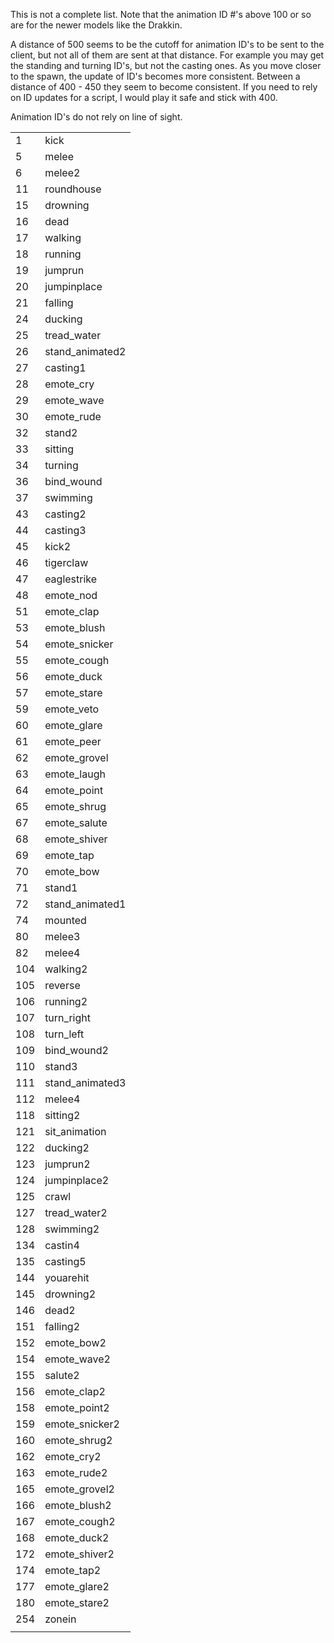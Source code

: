 This is not a complete list. Note that the animation ID #'s above 100 or so are for the newer models like the Drakkin.

A distance of 500 seems to be the cutoff for animation ID's to be sent to the client, but not all of them are sent at
that distance. For example you may get the standing and turning ID's, but not the casting ones. As you move closer to
the spawn, the update of ID's becomes more consistent. Between a distance of 400 - 450 they seem to become consistent.
If you need to rely on ID updates for a script, I would play it safe and stick with 400.

Animation ID's do not rely on line of sight.

|     |                 |
|-----|-----------------|
| 1   | kick            |
| 5   | melee           |
| 6   | melee2          |
| 11  | roundhouse      |
| 15  | drowning        |
| 16  | dead            |
| 17  | walking         |
| 18  | running         |
| 19  | jumprun         |
| 20  | jumpinplace     |
| 21  | falling         |
| 24  | ducking         |
| 25  | tread_water     |
| 26  | stand_animated2 |
| 27  | casting1        |
| 28  | emote_cry       |
| 29  | emote_wave      |
| 30  | emote_rude      |
| 32  | stand2          |
| 33  | sitting         |
| 34  | turning         |
| 36  | bind_wound      |
| 37  | swimming        |
| 43  | casting2        |
| 44  | casting3        |
| 45  | kick2           |
| 46  | tigerclaw       |
| 47  | eaglestrike     |
| 48  | emote_nod       |
| 51  | emote_clap      |
| 53  | emote_blush     |
| 54  | emote_snicker   |
| 55  | emote_cough     |
| 56  | emote_duck      |
| 57  | emote_stare     |
| 59  | emote_veto      |
| 60  | emote_glare     |
| 61  | emote_peer      |
| 62  | emote_grovel    |
| 63  | emote_laugh     |
| 64  | emote_point     |
| 65  | emote_shrug     |
| 67  | emote_salute    |
| 68  | emote_shiver    |
| 69  | emote_tap       |
| 70  | emote_bow       |
| 71  | stand1          |
| 72  | stand_animated1 |
| 74  | mounted         |
| 80  | melee3          |
| 82  | melee4          |
| 104 | walking2        |
| 105 | reverse         |
| 106 | running2        |
| 107 | turn_right      |
| 108 | turn_left       |
| 109 | bind_wound2     |
| 110 | stand3          |
| 111 | stand_animated3 |
| 112 | melee4          |
| 118 | sitting2        |
| 121 | sit_animation   |
| 122 | ducking2        |
| 123 | jumprun2        |
| 124 | jumpinplace2    |
| 125 | crawl           |
| 127 | tread_water2    |
| 128 | swimming2       |
| 134 | castin4         |
| 135 | casting5        |
| 144 | youarehit       |
| 145 | drowning2       |
| 146 | dead2           |
| 151 | falling2        |
| 152 | emote_bow2      |
| 154 | emote_wave2     |
| 155 | salute2         |
| 156 | emote_clap2     |
| 158 | emote_point2    |
| 159 | emote_snicker2  |
| 160 | emote_shrug2    |
| 162 | emote_cry2      |
| 163 | emote_rude2     |
| 165 | emote_grovel2   |
| 166 | emote_blush2    |
| 167 | emote_cough2    |
| 168 | emote_duck2     |
| 172 | emote_shiver2   |
| 174 | emote_tap2      |
| 177 | emote_glare2    |
| 180 | emote_stare2    |
| 254 | zonein          |
|     |                 |


